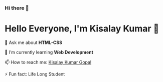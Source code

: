 ### Hi there 👋

<!--
**KisalayKumarGopal/KisalayKumarGopal** is a ✨ _special_ ✨ repository because its `README.md` (this file) appears on your GitHub profile.

Here are some ideas to get you started:

- 🔭 I’m currently working on ...
- 🌱 I’m currently learning ...
- 👯 I’m looking to collaborate on ...
- 🤔 I’m looking for help with ...
- 💬 Ask me about ...
- 📫 How to reach me: ...
- 😄 Pronouns: ...
- ⚡ Fun fact: ...
-->

<h1 align-"centre">Hello Everyone, I'm Kisalay Kumar 👋</h1>

💬 Ask me about <strong> HTML-CSS </strong>

🌱 I’m currently learning <strong> Web Development </strong>

 📫 How to reach me: <a href="https://www.linkedin.com/in/kisalaykumargopal/" target="_blank">Kisalay Kumar Gopal</a>
 
 ⚡ Fun fact: Life Long Student
 
 
 
 
